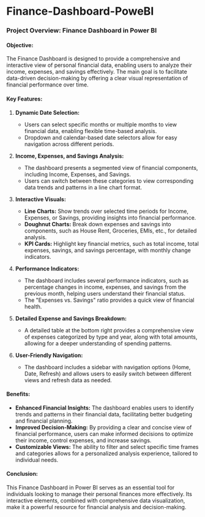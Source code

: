 # Finance-Dashboard-PoweBI
### Project Overview: Finance Dashboard in Power BI

#### Objective:
The Finance Dashboard is designed to provide a comprehensive and interactive view of personal financial data, enabling users to analyze their income, expenses, and savings effectively. The main goal is to facilitate data-driven decision-making by offering a clear visual representation of financial performance over time.

#### Key Features:
1. **Dynamic Date Selection:**
   - Users can select specific months or multiple months to view financial data, enabling flexible time-based analysis.
   - Dropdown and calendar-based date selectors allow for easy navigation across different periods.

2. **Income, Expenses, and Savings Analysis:**
   - The dashboard presents a segmented view of financial components, including Income, Expenses, and Savings.
   - Users can switch between these categories to view corresponding data trends and patterns in a line chart format.

3. **Interactive Visuals:**
   - **Line Charts:** Show trends over selected time periods for Income, Expenses, or Savings, providing insights into financial performance.
   - **Doughnut Charts:** Break down expenses and savings into components, such as House Rent, Groceries, EMIs, etc., for detailed analysis.
   - **KPI Cards:** Highlight key financial metrics, such as total income, total expenses, savings, and savings percentage, with monthly change indicators.

4. **Performance Indicators:**
   - The dashboard includes several performance indicators, such as percentage changes in income, expenses, and savings from the previous month, helping users understand their financial status.
   - The "Expenses vs. Savings" ratio provides a quick view of financial health.

5. **Detailed Expense and Savings Breakdown:**
   - A detailed table at the bottom right provides a comprehensive view of expenses categorized by type and year, along with total amounts, allowing for a deeper understanding of spending patterns.

6. **User-Friendly Navigation:**
   - The dashboard includes a sidebar with navigation options (Home, Date, Refresh) and allows users to easily switch between different views and refresh data as needed.

#### Benefits:
- **Enhanced Financial Insights:** The dashboard enables users to identify trends and patterns in their financial data, facilitating better budgeting and financial planning.
- **Improved Decision-Making:** By providing a clear and concise view of financial performance, users can make informed decisions to optimize their income, control expenses, and increase savings.
- **Customizable Views:** The ability to filter and select specific time frames and categories allows for a personalized analysis experience, tailored to individual needs.

#### Conclusion:
This Finance Dashboard in Power BI serves as an essential tool for individuals looking to manage their personal finances more effectively. Its interactive elements, combined with comprehensive data visualization, make it a powerful resource for financial analysis and decision-making.
